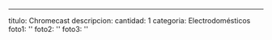 ---
titulo: Chromecast
descripcion: 
cantidad: 1
categoria: Electrodomésticos
foto1: ''
foto2: ''
foto3: ''
